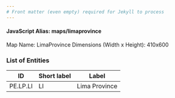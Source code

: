 ```yaml
---
# Front matter (even empty) required for Jekyll to process
---
```


#### JavaScript Alias: maps/limaprovince

Map Name: LimaProvince
Dimensions (Width x Height): 410x600


### List of Entities

ID | Short label | Label
---|---|---|
PE.LP.LI| LI | Lima Province
